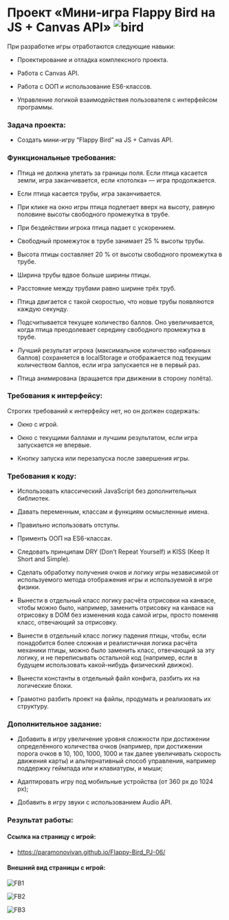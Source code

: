 # Проект «Мини-игра Flappy Bird на JS + Canvas API» ![bird](https://github.com/ParamonovIvan/Flappy-Bird_PJ-06/assets/131868856/07ae16f4-8822-440c-b2a0-4305193a053e)

При разработке игры отработаются следующие навыки:

+ Проектирование и отладка комплексного проекта.

+ Работа с Canvas API.

+ Работа с ООП и использование ES6-классов.

+ Управление логикой взаимодействия пользователя с интерфейсом программы.


### Задача проекта:

+ Создать мини-игру “Flappy Bird” на JS + Canvas API.

### Функциональные требования:

+ Птица не должна улетать за границы поля. Если птица касается земли, игра заканчивается, если «потолка» — игра продолжается.

+ Если птица касается трубы, игра заканчивается.

+ При клике на окно игры птица подлетает вверх на высоту, равную половине высоты свободного промежутка в трубе.

+ При бездействии игрока птица падает с ускорением.

+ Свободный промежуток в трубе занимает 25 % высоты трубы.

+ Высота птицы составляет 20 % от высоты свободного промежутка в трубе.

+ Ширина трубы вдвое больше ширины птицы.

+ Расстояние между трубами равно ширине трёх труб.

+ Птица двигается с такой скоростью, что новые трубы появляются каждую секунду.

+ Подсчитывается текущее количество баллов. Оно увеличивается, когда птица преодолевает середину свободного промежутка в трубе.

+ Лучший результат игрока (максимальное количество набранных баллов) сохраняется в localStorage и отображается под текущим количеством баллов, если игра запускается не в первый раз.

+ Птица анимирована (вращается при движении в сторону полёта).

### Требования к интерфейсу:

Строгих требований к интерфейсу нет, но он должен содержать:

+ Окно с игрой.

+ Окно с текущими баллами и лучшим результатом, если игра запускается не впервые.

+ Кнопку запуска или перезапуска после завершения игры.

### Требования к коду:

+ Использовать классический JavaScript без дополнительных библиотек.

+ Давать переменным, классам и функциям осмысленные имена.

+ Правильно использовать отступы.

+ Применть ООП на ES6-классах.

+ Следовать принципам DRY (Don’t Repeat Yourself) и KISS (Keep It Short and Simple).

+ Сделать обработку получения очков и логику игры независимой от используемого метода отображения игры и используемой в игре физики.

+ Вынести в отдельный класс логику расчёта отрисовки на канвасе, чтобы можно было, например, заменить отрисовку на канвасе на отрисовку в DOM без изменения кода самой игры, просто поменяв класс, отвечающий за отрисовку.

+ Вынести в отдельный класс логику падения птицы, чтобы, если понадобится более сложная и реалистичная логика расчёта механики птицы, можно было заменить класс, отвечающий за эту логику, и не переписывать остальной код (например, если в будущем использовать какой-нибудь физический движок).

+ Вынести константы в отдельный файл конфига, разбить их на логические блоки.

+ Грамотно разбить проект на файлы, продумать и реализовать их структуру.

### Дополнительное задание:

+ Добавить в игру увеличение уровня сложности при достижении определённого количества очков (например, при достижении порога очков в 10, 100, 1000, 1000 и так далее увеличивать скорость движения карты) и альтернативный способ управления, например поддержку геймпада или и клавиатуры, и мыши;

+ Адаптировать игру под мобильные устройства (от 360 px до 1024 px);

+ Добавить в игру звуки с использованием Audio API.

### Результат работы:

#### Ссылка на страницу с игрой:

+ https://paramonovivan.github.io/Flappy-Bird_PJ-06/

#### Внешний вид страницы с игрой:

![FB1](https://github.com/ParamonovIvan/Flappy-Bird_PJ-06/assets/131868856/a6bf9459-0068-46f0-a7e8-d786427b7e0e)

![FB2](https://github.com/ParamonovIvan/Flappy-Bird_PJ-06/assets/131868856/50a0d2e0-04dc-48d5-ab57-98535bbd8d73)

![FB3](https://github.com/ParamonovIvan/Flappy-Bird_PJ-06/assets/131868856/59cb949e-5c3a-4a79-813d-f1334f44087e)
